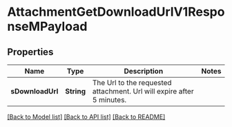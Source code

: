 # AttachmentGetDownloadUrlV1ResponseMPayload

## Properties
Name | Type | Description | Notes
------------ | ------------- | ------------- | -------------
**sDownloadUrl** | **String** | The Url to the requested attachment.  Url will expire after 5 minutes. | 

[[Back to Model list]](../README.md#documentation-for-models) [[Back to API list]](../README.md#documentation-for-api-endpoints) [[Back to README]](../README.md)


